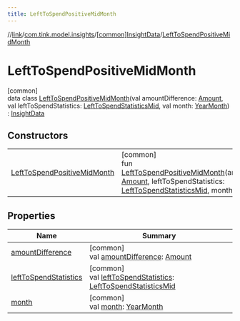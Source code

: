 ```yaml
---
title: LeftToSpendPositiveMidMonth
---
```

//[link](../../../../index.html)/[com.tink.model.insights](../../index.html)/[[common]InsightData](../index.html)/[LeftToSpendPositiveMidMonth](index.html)



# LeftToSpendPositiveMidMonth



[common]\
data class [LeftToSpendPositiveMidMonth](index.html)(val amountDifference: [Amount](../../../com.tink.model.misc/[common]-amount/index.html), val leftToSpendStatistics: [LeftToSpendStatisticsMid](../../../com.tink.model.leftToSpend/[common]-left-to-spend-statistics-mid/index.html), val month: [YearMonth](../../../com.tink.model.time/[common]-year-month/index.html)) : [InsightData](../index.html)



## Constructors


| | |
|---|---|
| [LeftToSpendPositiveMidMonth](-left-to-spend-positive-mid-month.html) | [common]<br>fun [LeftToSpendPositiveMidMonth](-left-to-spend-positive-mid-month.html)(amountDifference: [Amount](../../../com.tink.model.misc/[common]-amount/index.html), leftToSpendStatistics: [LeftToSpendStatisticsMid](../../../com.tink.model.leftToSpend/[common]-left-to-spend-statistics-mid/index.html), month: [YearMonth](../../../com.tink.model.time/[common]-year-month/index.html)) |


## Properties


| Name | Summary |
|---|---|
| [amountDifference](amount-difference.html) | [common]<br>val [amountDifference](amount-difference.html): [Amount](../../../com.tink.model.misc/[common]-amount/index.html) |
| [leftToSpendStatistics](left-to-spend-statistics.html) | [common]<br>val [leftToSpendStatistics](left-to-spend-statistics.html): [LeftToSpendStatisticsMid](../../../com.tink.model.leftToSpend/[common]-left-to-spend-statistics-mid/index.html) |
| [month](month.html) | [common]<br>val [month](month.html): [YearMonth](../../../com.tink.model.time/[common]-year-month/index.html) |

